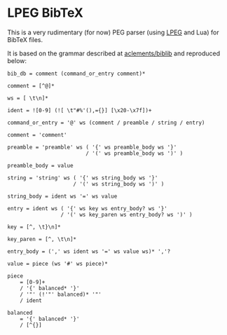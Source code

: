 # LPEG BibTeX

This is a very rudimentary (for now) PEG parser (using [LPEG](http://www.inf.puc-rio.br/~roberto/lpeg/) and Lua) for BibTeX files.

It is based on the grammar described at [aclements/biblib](https://github.com/aclements/biblib) and reproduced below:

```
bib_db = comment (command_or_entry comment)*

comment = [^@]*

ws = [ \t\n]*

ident = ![0-9] (![ \t"#%'(),={}] [\x20-\x7f])+

command_or_entry = '@' ws (comment / preamble / string / entry)

comment = 'comment'

preamble = 'preamble' ws ( '{' ws preamble_body ws '}'
                         / '(' ws preamble_body ws ')' )

preamble_body = value

string = 'string' ws ( '{' ws string_body ws '}'
                     / '(' ws string_body ws ')' )

string_body = ident ws '=' ws value

entry = ident ws ( '{' ws key ws entry_body? ws '}'
                 / '(' ws key_paren ws entry_body? ws ')' )

key = [^, \t}\n]*

key_paren = [^, \t\n]*

entry_body = (',' ws ident ws '=' ws value ws)* ','?

value = piece (ws '#' ws piece)*

piece
    = [0-9]+
    / '{' balanced* '}'
    / '"' (!'"' balanced)* '"'
    / ident

balanced
    = '{' balanced* '}'
    / [^{}]
```
